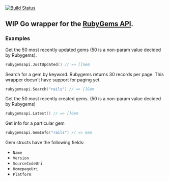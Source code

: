 [![Build Status](https://travis-ci.org/fwilkens/gorubygems.svg?branch=master)](https://travis-ci.org/fwilkens/gorubygems)

## WIP Go wrapper for the [RubyGems API](http://guides.rubygems.org/rubygems-org-api/).

### Examples

Get the 50 most recently updated gems (50 is a non-param value decided by Rubygems).
```go
rubygemsapi.JustUpdated() // => []Gem
```

Search for a gem by keyword. Rubygems returns 30 records per page.
This wrapper doesn't have support for paging yet.
```go
rubygemsapi.Search("rails") // => []Gem
```

Get the 50 most recently created gems. (50 is a non-param value decided by Rubygems)
```go
rubygemsapi.Latest() // => []Gem
```

Get info for a particular gem
```go
rubygemsapi.GemInfo("rails") // => Gem
```

Gem structs have the following fields:
* `Name`
* `Version`
* `SourceCodeUri`
* `HomepageUri`
* `Platform`